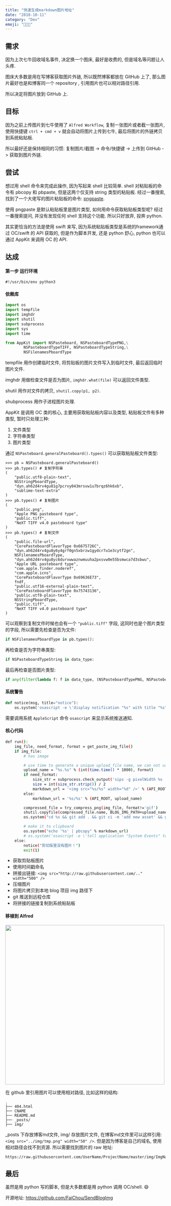 ```yaml
---
title: "快速生成markdown图片地址"
date: "2018-10-11"
category: "Dev"
emoji: "👨🏼‍💻"
---
```


## 需求

因为上次七牛回收域名事件, 决定换一个图床, 最好是收费的, 但是域名等问题让人头疼.

图床大多数是用在写博客获取图片外链, 所以既然博客都放在 GitHub 上了, 那么图片最好也是和博客同一个 repository , 引用图片也可以相对路径引用.

所以决定将图片放到 GitHub 上.

## 目标

因为之前上传图片到七牛使用了 `Alfred Workflow`, 复制一张图片或者截一张图片, 使用快捷键 `ctrl + cmd + v` 就会自动将图片上传到七牛, 最后将图片的外链拷贝到系统粘贴板.

所以最好还是保持相同的习惯: 复制图片/截图 -> 命令/快捷键 -> 上传到 GitHub -> 获取到图片外链.

## 尝试

想过用 shell 命令来完成此操作, 因为写起来 shell 比较简单. shell 对粘贴板的命令有 pbcopy 和 pbpaste, 但是这两个仅支持 string 类型的粘贴板. 经过一番搜索, 找到了一个大佬写的图片粘贴板的命令: [pngpaste](https://github.com/jcsalterego/pngpaste).

使用 pngpaste 是默认粘贴板里是图片类型, 如何用命令获取粘贴板类型呢? 经过一番搜索提问, 并没有发现任何 shell 支持这个功能. 所以只好放弃, 投奔 python.

其实更恰当的方法是使用 swift 来写, 因为系统粘贴板类型是系统的framework通过 OC/swift 的 API 获取的, 但是作为脚本开发, 还是 python 舒心, python 也可以通过 AppKit 来调用 OC 的 API.

## 达成

#### 第一步 运行环境

```
#!/usr/bin/env python3
```

#### 依赖库

```  python
import os
import tempfile
import imghdr
import shutil
import subprocess
import sys
import time

from AppKit import NSPasteboard, NSPasteboardTypePNG,\
        NSPasteboardTypeTIFF, NSPasteboardTypeString,\
        NSFilenamesPboardType

```

tempfile 用作创建临时文件, 将剪贴板的图片文件写入到临时文件, 最后返回临时图片文件.

imghdr 用做检查文件是否为图片, `imghdr.what(file)` 可以返回文件类型.

shutil 用作对文件的拷贝, `shutil.copy(p1, p2)`.

shubprocess 用作子进程图片处理.

AppKit 是调用 OC 类的核心, 主要用获取粘贴板内容以及类型, 粘贴板文件有多种类型, 暂时只处理三种:

1. 文件类型
2. 字符串类型
3. 图片类型

通过 `NSPasteboard.generalPasteboard().types()` 可以获取粘贴板文件类型:

```
>>> pb = NSPasteboard.generalPasteboard()
>>> pb.types() # 复制字符串
(
    "public.utf8-plain-text",
    NSStringPboardType,
    "dyn.ah62d4rv4gu81g7pcrvy043mrsvw1u7brqz6hk6xb",
    "sublime-text-extra"
)
>>> pb.types() # 复制图片
(
    "public.png",
    "Apple PNG pasteboard type",
    "public.tiff",
    "NeXT TIFF v4.0 pasteboard type"
)
>>> pb.types() # 复制文件
(
    "public.file-url",
    "CorePasteboardFlavorType 0x6675726C",
    "dyn.ah62d4rv4gu8y6y4grf0gn5xbrzw1gydcr7u1e3cytf2gn",
    NSFilenamesPboardType,
    "dyn.ah62d4rv4gu8yc6durvwwaznwmuuha2pxsvw0e55bsmwca7d3sbwu",
    "Apple URL pasteboard type",
    "com.apple.finder.noderef",
    "com.apple.icns",
    "CorePasteboardFlavorType 0x69636E73",
    fndf,
    "public.utf16-external-plain-text",
    "CorePasteboardFlavorType 0x75743136",
    "public.utf8-plain-text",
    NSStringPboardType,
    "public.tiff",
    "NeXT TIFF v4.0 pasteboard type"
)
```

可以观察到复制文件时候也会有一个 `"public.tiff"` 字段, 这同时也是个图片类型的字段, 所以需要先检查是否为文件:

``` python
if NSFilenamesPboardType in pb.types():
```

再检查是否为字符串类型:

``` python
if NSPasteboardTypeString in data_type:
```

最后再检查是否图片类型:

``` python
if any(filter(lambda f: f in data_type, (NSPasteboardTypePNG, NSPasteboardTypeTIFF))):
```

#### 系统警告

``` python
def notice(msg, title="notice"):
    os.system('osascript -e \'display notification "%s" with title "%s"\'' % (msg, title))

```

需要调用系统 `AppleScript` 命令 `osascript` 来显示系统推送通知.


#### 核心代码

```bash
def run():
    img_file, need_format, format = get_paste_img_file()
    if img_file:
        # has image

        # use time to generate a unique upload_file name, we can not use the tmp file name
        upload_name = "%s.%s" % (int(time.time() * 1000), format)
        if need_format:
            size_str = subprocess.check_output('sips -g pixelWidth %s | tail -n1 | cut -d" " -f4' % img_file.name, shell=True)
            size = int(size_str.strip()) / 2
            markdown_url = '<img src="%s/%s" width="%d" />' % (API_ROOT, upload_name, MD_IMG_WIDTH)
        else:
            markdown_url = '%s/%s' % (API_ROOT, upload_name)

        compressed_file = try_compress_png(img_file, format!='gif')
        shutil.copyfile(compressed_file.name, BLOG_IMG_PATH+upload_name)
        os.system("cd %s && git add . && git ci -m 'add new asset' && git push" % BLOG_IMG_PATH)

        # make it to clipboard
        os.system("echo '%s' | pbcopy" % markdown_url)
        # os.system('osascript -e \'tell application "System Events" to keystroke "v" using command down\'')
    else:
        notice("剪切版里没有图片！")
        exit(1)
```

- 获取剪贴板图片
- 使用时间戳命名
- 拼接出链接: `<img src="http://raw.githubusercontent.com/.." width="500" />`
- 压缩图片
- 将图片拷贝到本地 blog 项目 img 路径下
- git 推送到远程仓库
- 将拼接的链接复制到系统粘贴板


#### 移植到 Alfred

<img src="https://raw.githubusercontent.com/FaiChou/faichou.github.io/master/img/1539267511594.png" width="500" />

在 github 里引用图片可以使用相对路径, 比如这样的结构:

```
.
├── 404.html
├── CNAME
├── README.md
├── _posts/
├── img/
```

_posts 下存放博客md文件, img/ 存放图片文件, 在博客md文件里可以这样引用: `<img src="../img/tmp.png" width="50" />`. 但是因为博客是自己的域名, 使用相对路径会找不到资源. 所以需要找到图片的 raw 地址:

```
https://raw.githubusercontent.com/UserName/ProjectName/master/img/ImgName.png
```



## 最后


虽然是用 python 写的脚本, 但是大多数都是用 python 调用 OC/shell. 😄

开源地址: https://github.com/FaiChou/SendBlogImg


